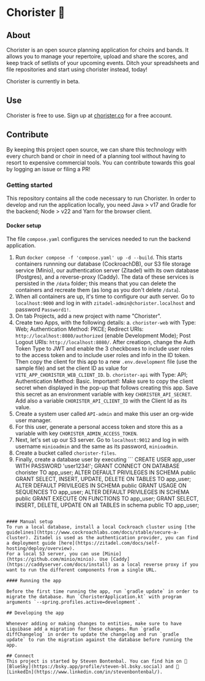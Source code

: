# Chorister 🎵
## About
Chorister is an open source planning application for choirs and bands. It allows you to manage your repertoire, upload and share the scores, and keep track of setlists of your upcoming events. 
Ditch your spreadsheets and file repositories and start using chorister instead, today!

Chorister is currently in beta. 

## Use
Chorister is free to use. Sign up at [chorister.co](https://chorister.co) for a free account.

## Contribute
By keeping this project open source, we can share this technology with every church band or choir in need of a planning tool without having to resort to expensive commercial tools. You can contribute towards this goal by logging an issue or filing a PR!

### Getting started
This repository contains all the code necessary to run Chorister. In order to develop and run the application locally, you need Java > v17 and Gradle for the backend; Node > v22 and Yarn for the browser client.

#### Docker setup
The file `compose.yaml` configures the services needed to run the backend application.
1. Run `docker compose -f 'compose.yaml' up -d --build`.
This starts containers runnning our database (CockroachDB), our S3 file storage service (Minio), our authentication server (Zitadel) with its own database (Postgres), and a reverse-proxy (Caddy). The data of these services is persisted in the `/data` folder; this means that you can delete the containers and recreate them (as long as you don't delete `/data`).
1. When all containers are up, it's time to configure our auth server. Go to `localhost:9000` and log in with `zitadel-admin@chorister.localhost` and password `Password1!`. 
1. On tab Projects, add a new project with name "Chorister".
1. Create two Apps, with the following details:
    a. `chorister-web` with Type: Web; Authentication Method: PKCE; Redirect URIs: `http://localhost:8080/authorized` (enable Development Mode); Post Logout URIs: `http://localhost:8080/`. After creatiopn, change the Auth Token Type to JWT and enable the 3 checkboxes to include user roles to the access token and to include user roles and info in the ID token.
    Then copy the client for this app to a new `.env.development` file (use the sample file) and set the client ID as value for `VITE_APP_CHORISTER_WEB_CLIENT_ID`.
    b. `chorister-api` with Type: API; Authentication Method: Basic. Important!: Make sure to copy the client secret when displayed in the pop-up that follows creating this app.
    Save this secret as an environment variable with key `CHORISTER_API_SECRET`. Add also a variable `CHORISTER_API_CLIENT_ID` with the Client Id as its value.
1. Create a system user called `API-admin` and make this user an org-wide user manager.
1. For this user, generate a personal access token and store this as a variable with key `CHORISTER_ADMIN_ACCESS_TOKEN`.
1. Next, let's set up our S3 server. Go to `localhost:9012` and log in with username `minioadmin` and the same as its password, `minioadmin`.
1. Create a bucket called `chorister-files`.
1. Finally, create a database user by executing ```
CREATE USER app_user WITH PASSWORD 'user1234!';
GRANT CONNECT ON DATABASE chorister TO app_user;
ALTER DEFAULT PRIVILEGES IN SCHEMA public GRANT SELECT, INSERT, UPDATE, DELETE ON TABLES TO app_user;
ALTER DEFAULT PRIVILEGES IN SCHEMA public GRANT USAGE ON SEQUENCES TO app_user;
ALTER DEFAULT PRIVILEGES IN SCHEMA public GRANT EXECUTE ON FUNCTIONS TO app_user;
GRANT SELECT, INSERT, DELETE, UPDATE ON all TABLES in schema public TO app_user;
```

#### Manual setup
To run a local database, install a local Cockroach cluster using [the guidelines](https://www.cockroachlabs.com/docs/stable/secure-a-cluster). Zitadel is used as the authentication provider, you can find a deployment guide [here](https://zitadel.com/docs/self-hosting/deploy/overview).
For a local S3 server, you can use [Minio](https://github.com/minio/minio). Use [Caddy](https://caddyserver.com/docs/install) as a local reverse proxy if you want to run the different components from a single URL.

#### Running the app

Before the first time running the app, run `gradle update` in order to migrate the database. Run `ChoristerApplication.kt` with program arguments `--spring.profiles.active=development`.

## Developing the app

Whenever adding or making changes to entities, make sure to have Liquibase add a migration for these changes. Run `gradle diffChangelog` in order to update the changelog and run `gradle update` to run the migration against the database before running the app.

## Connect
This project is started by Steven Bontenbal. You can find him on 🦋 [BlueSky](https://bsky.app/profile/steven-bl.bsky.social) and 🔗 [LinkedIn](https://www.linkedin.com/in/stevenbontenbal/).
